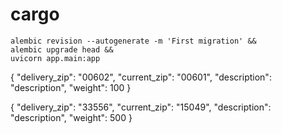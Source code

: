 # cargo

```
alembic revision --autogenerate -m 'First migration' && 
alembic upgrade head && 
uvicorn app.main:app
```

{
  "delivery_zip": "00602",
  "current_zip": "00601",
  "description": "description",
  "weight": 100
}

{
  "delivery_zip": "33556",
  "current_zip": "15049",
  "description": "description",
  "weight": 500
}